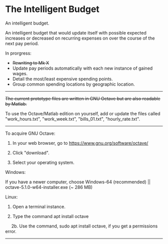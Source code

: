 # The Intelligent Budget

An intelligent budget.

An intelligent budget that would update itself with possible expected increases or decreased on recurring expenses on over the course of the next pay period. 

In prorgress:
+ ~~Rewriting to Mk X~~
+ Update pay periods automatically with each new instance of gained wages. 
+ Detail the most/least expensive spending points. 
+ Group common spending locations by geographic location.

***

~~The current prototype files are written in GNU Octave but are also readable by Matlab.~~

To use the Octave/Matlab edition on yourself, add or update the files called "work_hours.txt", "work_week.txt", "bills_01.txt", "hourly_rate.txt".

___

To acquire GNU Octave: 

1. In your web browser, go to https://www.gnu.org/software/octave/

2. Click "download".

3. Select your operating system.

Windows: 

If you have a newer computer, choose Windows-64 (recommended) || octave-5.1.0-w64-installer.exe (~ 286 MB)

Linux:

1. Open a terminal instance.

2. Type the command apt install octave

&nbsp;&nbsp;&nbsp;&nbsp; 2b. Use the command, sudo apt install octave, if you get a permissions error.

***
